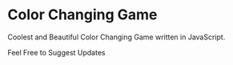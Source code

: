 # Color Changing Game

Coolest and Beautiful Color Changing Game written in JavaScript.

Feel Free to Suggest Updates
